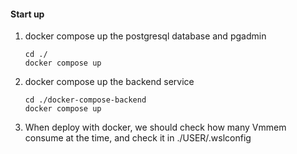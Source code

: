 #### Start up
1. docker compose up the postgresql database and pgadmin
   ``` 
   cd ./ 
   docker compose up
   ```

2. docker compose up the backend service 
   ```
   cd ./docker-compose-backend 
   docker compose up
   ```

3. When deploy with docker, we should check how many Vmmem consume at the time, and check it in ./USER/.wslconfig